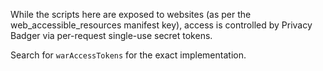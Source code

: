While the scripts here are exposed to websites (as per the web_accessible_resources manifest key), access is controlled by Privacy Badger via per-request single-use secret tokens.

Search for `warAccessTokens` for the exact implementation.
